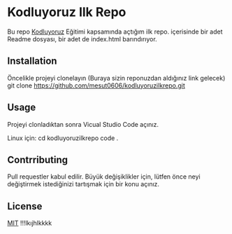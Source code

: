 # Kodluyoruz Ilk Repo
Bu repo [Kodluyoruz](https://kodluyoruz.org/tr/kodluyoruz/) Eğitimi kapsamında açtığım ilk repo. içerisinde bir adet Readme dosyası, bir adet de index.html barındırıyor.
## Installation ##
Öncelikle projeyi clonelayın  (Buraya sizin reponuzdan aldığınız link gelecek)
git clone https://github.com/mesut0606/kodluyoruzilkrepo.git
## Usage ##
Projeyi clonladıktan sonra Vicual Studio Code açınız.

Linux için:
cd kodluyoruzilkrepo code .

## Contrributing ##
Pull requestler kabul edilir. Büyük değişiklikler için, lütfen önce neyi değiştirmek istediğinizi tartışmak için bir konu açınız.
## License ##
[MIT](https://choosealicense.com/licenses/mit/)
!!!lkıjhlkkkk